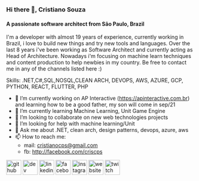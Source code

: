 ### Hi there 👋, Cristiano Souza
#### A passionate software architect from São Paulo, Brazil
I'm a developer with almost 19 years of experience, currently working in Brazil, i love to build new things and try new tools and languages.
Over the last 8 years i've been working as Software Architect and currently acting as Head of Architecture.
Nowadays i'm focusing on machine learn techniques and content production to help newbies in my country.
Be free to contact me in any of the channels listed here :)


Skills: .NET,C#,SQL,NOSQL,CLEAN ARCH, DEVOPS, AWS, AZURE, GCP, PYTHON, REACT, FLUTTER, PHP

- 🔭 I’m currently working on AP Interactive (https://apinteractive.com.br) and learning how to be a good father, my son will come in sep/21 
- 🌱 I’m currently learning Machine Learning, Unit Game Engine 
- 👯 I’m looking to collaborate on new web technologies projects 
- 🤔 I’m looking for help with machine learning/Unit 
- 💬 Ask me about .NET, clean arch, design patterns, devops, azure, aws 
- 📫 How to reach me: 
  - mail: cristianocps@gmail.com 
  - fb: http://facebook.com/criscps 


[<img src='https://cdn.jsdelivr.net/npm/simple-icons@3.0.1/icons/github.svg' alt='github' height='40'>](https://github.com/https://github.com/cristianocps)  [<img src='https://cdn.jsdelivr.net/npm/simple-icons@3.0.1/icons/dev-dot-to.svg' alt='dev' height='40'>](https://dev.to/https://dev.to/cristianocps)  [<img src='https://cdn.jsdelivr.net/npm/simple-icons@3.0.1/icons/linkedin.svg' alt='linkedin' height='40'>](https://www.linkedin.com/in/https://www.linkedin.com/in/cristiano-souza-44129724//)  [<img src='https://cdn.jsdelivr.net/npm/simple-icons@3.0.1/icons/facebook.svg' alt='facebook' height='40'>](https://www.facebook.com/https://www.facebook.com/criscps)  [<img src='https://cdn.jsdelivr.net/npm/simple-icons@3.0.1/icons/instagram.svg' alt='instagram' height='40'>](https://www.instagram.com/https://www.instagram.com/brcodebeer/)  [<img src='https://cdn.jsdelivr.net/npm/simple-icons@3.0.1/icons/icloud.svg' alt='website' height='40'>](https://codeandbeer.com.br)  [<img src='https://cdn.jsdelivr.net/npm/simple-icons@3.0.1/icons/twitch.svg' alt='twitch' height='40'>](https://www.twitch.tv/code_cerveja)  

